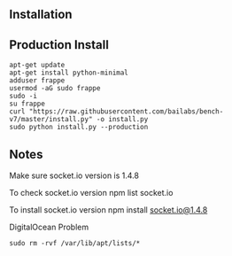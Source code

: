 
## Installation

## Production Install

    apt-get update
    apt-get install python-minimal
    adduser frappe
    usermod -aG sudo frappe
    sudo -i
    su frappe
    curl "https://raw.githubusercontent.com/bailabs/bench-v7/master/install.py" -o install.py
    sudo python install.py --production

	
	
	
## Notes
Make sure socket.io version is 1.4.8

To check socket.io version
    npm list socket.io
   
To install socket.io version
    npm install socket.io@1.4.8

DigitalOcean Problem

    sudo rm -rvf /var/lib/apt/lists/*
